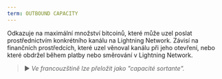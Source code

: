 ```yaml
---
term: OUTBOUND CAPACITY
---
```


Odkazuje na maximální množství bitcoinů, které může uzel poslat prostřednictvím konkrétního kanálu na Lightning Network. Závisí na finančních prostředcích, které uzel věnoval kanálu při jeho otevření, nebo které obdržel během platby nebo směrování v Lightning Network.

> ► *Ve francouzštině lze přeložit jako "capacité sortante".*